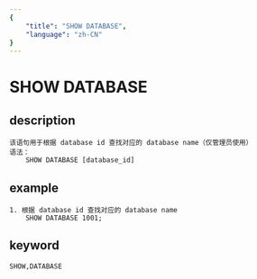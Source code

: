 ```yaml
---
{
    "title": "SHOW DATABASE",
    "language": "zh-CN"
}
---
```


<!-- 
Licensed to the Apache Software Foundation (ASF) under one
or more contributor license agreements.  See the NOTICE file
distributed with this work for additional information
regarding copyright ownership.  The ASF licenses this file
to you under the Apache License, Version 2.0 (the
"License"); you may not use this file except in compliance
with the License.  You may obtain a copy of the License at

  http://www.apache.org/licenses/LICENSE-2.0

Unless required by applicable law or agreed to in writing,
software distributed under the License is distributed on an
"AS IS" BASIS, WITHOUT WARRANTIES OR CONDITIONS OF ANY
KIND, either express or implied.  See the License for the
specific language governing permissions and limitations
under the License.
-->

# SHOW DATABASE
## description
    该语句用于根据 database id 查找对应的 database name（仅管理员使用）
    语法：
        SHOW DATABASE [database_id]

## example
    1. 根据 database id 查找对应的 database name
        SHOW DATABASE 1001;

## keyword
    SHOW,DATABASE


